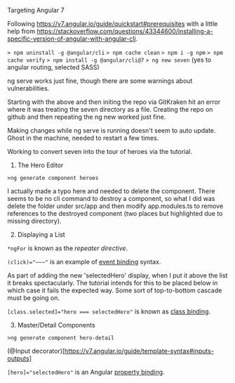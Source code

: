 Targeting Angular 7

Following https://v7.angular.io/guide/quickstart#prerequisites with a little help from https://stackoverflow.com/questions/43344600/installing-a-specific-version-of-angular-with-angular-cli.

`> npm uninstall -g @angular/cli`
`> npm cache clean`
`> npm i -g npm`
`> npm cache verify`
`> npm install -g @angular/cli@7`
`> ng new seven`
(yes to angular routing, selected SASS)

ng serve works just fine, though there are some warnings about vulnerabilities. 

Starting with the above and then initing the repo via GitKraken hit an error where it was treating the seven directory as a file. Creating the repo on github and then repeating the ng new worked just fine.

Making changes while ng serve is running doesn't seem to auto update. Ghost in the machine, needed to restart a few times.

Working to convert seven into the tour of heroes via the tutorial. 

1. The Hero Editor

`>ng generate component heroes`

I actually made a typo here and needed to delete the component. There seems to be no cli command to destroy a component, so what I did was delete the folder under src/app and then modify app.modules.ts to remove references to the destroyed component (two places but highlighted due to missing directory).

2. Displaying a List

`*ngFor` is known as the *repeater directive*.

`(click)="~~~"` is an example of [event binding](https://v7.angular.io/guide/template-syntax#event-binding) syntax.

As part of adding the new 'selectedHero' display, when I put it above the list it breaks spectacularly. The tutorial intends for this to be placed below in which case it fails the expected way. Some sort of top-to-bottom cascade must be going on.

`[class.selected]="hero === selectedHero"` is known as [class binding](https://v7.angular.io/guide/template-syntax#class-binding).

3. Master/Detail Components

`>ng generate component hero-detail`

(@Input decorator)[https://v7.angular.io/guide/template-syntax#inputs-outputs]

`[hero]="selectedHero"` is an Angular [property binding](https://v7.angular.io/guide/template-syntax#property-binding).